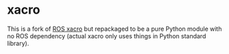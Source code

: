 # xacro

This is a fork of [ROS xacro](https://github.com/ros/xacro) but repackaged to be a pure Python module with no ROS dependency (actual xacro only uses things in Python standard library).
